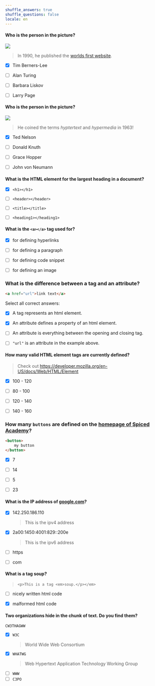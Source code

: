 ```yaml
---
shuffle_answers: true
shuffle_questions: false
locale: en
---
```


#### Who is the person in the picture?

![](https://upload.wikimedia.org/wikipedia/commons/thumb/9/9d/Sir_Tim_Berners-Lee.jpg/330px-Sir_Tim_Berners-Lee.jpg)

> In 1990, he published the [worlds first website](http://info.cern.ch/hypertext/WWW/TheProject.html).

- [x] Tim Berners-Lee
- [ ] Alan Turing
- [ ] Barbara Liskov
- [ ] Larry Page


#### Who is the person in the picture?

![](https://upload.wikimedia.org/wikipedia/commons/thumb/e/e5/Ted_Nelson_cropped.jpg/330px-Ted_Nelson_cropped.jpg)

> He coined the terms *hyptertext* and *hypermedia* in 1963!

- [x] Ted Nelson
- [ ] Donald Knuth
- [ ] Grace Hopper
- [ ] John von Neumann


#### What is the HTML element for the largest heading in a document?

- [x] `<h1></h1>`
- [ ] `<header></header>`
- [ ] `<title></title>`
- [ ] `<heading1></heading1>`



#### What is the `<a></a>` tag used for?

- [x] for defining hyperlinks
- [ ] for defining a paragraph
- [ ] for defining code snippet
- [ ] for defining an image



### What is the difference between a tag and an attribute?

```html
<a href="url">link text</a>
```

Select all correct answers:

- [x] A tag represents an html element.
- [x] An attribute defines a property of an html element.
- [ ] An attribute is everything between the opening and closing tag.
- [ ] `"url"` is an attribute in the example above.


#### How many valid HTML element tags are currently defined?

> Check out https://developer.mozilla.org/en-US/docs/Web/HTML/Element

- [x] 100 - 120
- [ ] 80 - 100
- [ ] 120 - 140
- [ ] 140 - 160


### How many `buttons` are defined on the [homepage of Spiced Academy](https://www.spiced-academy.com/en)?

```html
<button>
    my button
</button>
```

- [x] 7
- [ ] 14
- [ ] 5
- [ ] 23


#### What is the IP address of [google.com](https://google.com)?

- [x] 142.250.186.110
    > This is the ipv4 address
- [x] 2a00:1450:4001:829::200e
    > This is the ipv6 address
- [ ] https
- [ ] com


#### What is a tag soup?

> `<p>This is a tag <em>soup.</p></em>`

- [ ] nicely written html code
- [x] malformed html code



#### Two organizations hide in the chunk of text. Do you find them?

```
CW3THAGWW
```

- [x] `W3C`
    > World Wide Web Consortium
- [x] `WHATWG`
    > Web Hypertext Application Technology Working Group
- [ ] `WWW`
- [ ] `C3PO`